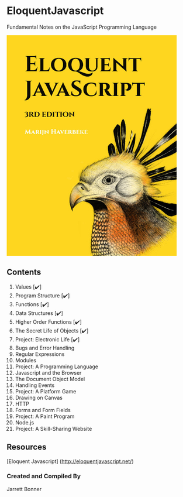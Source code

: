 # EloquentJavascript
Fundamental Notes on the JavaScript Programming Language

![Cover](https://github.com/Jzbonner/EloquentJavascript/blob/master/EloqJS-imgs/EloqJS%20Cover.jpg?raw=true)

## Contents 
1. Values [:heavy_check_mark:]
2. Program Structure [:heavy_check_mark:]
3. Functions [:heavy_check_mark:]
4. Data Structures [:heavy_check_mark:]
5. Higher Order Functions [:heavy_check_mark:]
6. The Secret Life of Objects [:heavy_check_mark:]
7. Project: Electronic Life [:heavy_check_mark:]
8. Bugs and Error Handling 
9. Regular Expressions 
10. Modules 
11. Project: A Programming Language 
12. Javascript and the Browser 
13. The Document Object Model 
14. Handling Events 
15. Project: A Platform Game
16. Drawing on Canvas 
17. HTTP
18. Forms and Form Fields 
19. Project: A Paint Program 
20. Node.js
21. Project: A Skill-Sharing Website 

## Resources 
[Eloquent Javascript] (http://eloquentjavascript.net/)

### Created and Compiled By
Jarrett Bonner 